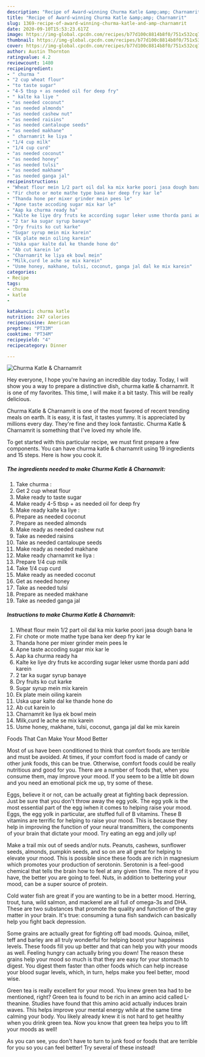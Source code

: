 ```yaml
---
description: "Recipe of Award-winning Churma Katle &amp;amp; Charnamrit"
title: "Recipe of Award-winning Churma Katle &amp;amp; Charnamrit"
slug: 1369-recipe-of-award-winning-churma-katle-and-amp-charnamrit
date: 2020-09-10T15:53:23.617Z
image: https://img-global.cpcdn.com/recipes/b77d100c8814b8f0/751x532cq70/churma-katle-charnamrit-recipe-main-photo.jpg
thumbnail: https://img-global.cpcdn.com/recipes/b77d100c8814b8f0/751x532cq70/churma-katle-charnamrit-recipe-main-photo.jpg
cover: https://img-global.cpcdn.com/recipes/b77d100c8814b8f0/751x532cq70/churma-katle-charnamrit-recipe-main-photo.jpg
author: Austin Thornton
ratingvalue: 4.2
reviewcount: 1480
recipeingredient:
- " churma "
- "2 cup wheat flour"
- "to taste sugar"
- "4-5 tbsp + as needed oil for deep fry"
- " kalte ka liye "
- "as needed coconut"
- "as needed almonds"
- "as needed cashew nut"
- "as needed raisins"
- "as needed cantaloupe seeds"
- "as needed makhane"
- " charnamrit ke liya "
- "1/4 cup milk"
- "1/4 cup curd"
- "as needed coconut"
- "as needed honey"
- "as needed tulsi"
- "as needed makhane"
- "as needed ganga jal"
recipeinstructions:
- "Wheat flour mein 1/2 part oil dal ka mix karke poori jasa dough bana le"
- "Fir chote or mote mathe type bana ker deep fry kar le"
- "Thanda hone per mixer grinder mein pees le"
- "Apne taste accoding sugar mix kar le"
- "Aap ka churma ready ha"
- "Kalte ke liye dry fruts ke according sugar leker usme thorda pani add karein"
- "2 tar ka sugar syrup banaye"
- "Dry fruits ko cut karke"
- "Sugar syrup mein mix karein"
- "Ek plate mein oiling karein"
- "Uska upar kalte dal ke thande hone do"
- "Ab cut karein lo"
- "Charnamrit ke liya ek bowl mein"
- "Milk,curd le ache se mix karein"
- "Usme honey, makhane, tulsi, coconut, ganga jal dal ke mix karein"
categories:
- Recipe
tags:
- churma
- katle
- 

katakunci: churma katle  
nutrition: 247 calories
recipecuisine: American
preptime: "PT33M"
cooktime: "PT34M"
recipeyield: "4"
recipecategory: Dinner

---
```



![Churma Katle &amp; Charnamrit](https://img-global.cpcdn.com/recipes/b77d100c8814b8f0/751x532cq70/churma-katle-charnamrit-recipe-main-photo.jpg)

Hey everyone, I hope you're having an incredible day today. Today, I will show you a way to prepare a distinctive dish, churma katle &amp; charnamrit. It is one of my favorites. This time, I will make it a bit tasty. This will be really delicious.

Churma Katle &amp; Charnamrit is one of the most favored of recent trending meals on earth. It is easy, it is fast, it tastes yummy. It is appreciated by millions every day. They're fine and they look fantastic. Churma Katle &amp; Charnamrit is something that I've loved my whole life.




To get started with this particular recipe, we must first prepare a few components. You can have churma katle &amp; charnamrit using 19 ingredients and 15 steps. Here is how you cook it.

<!--inarticleads1-->

##### The ingredients needed to make Churma Katle &amp; Charnamrit:

1. Take  churma :
1. Get 2 cup wheat flour
1. Make ready to taste sugar
1. Make ready 4-5 tbsp + as needed oil for deep fry
1. Make ready  kalte ka liye :
1. Prepare as needed coconut
1. Prepare as needed almonds
1. Make ready as needed cashew nut
1. Take as needed raisins
1. Take as needed cantaloupe seeds
1. Make ready as needed makhane
1. Make ready  charnamrit ke liya :
1. Prepare 1/4 cup milk
1. Take 1/4 cup curd
1. Make ready as needed coconut
1. Get as needed honey
1. Take as needed tulsi
1. Prepare as needed makhane
1. Take as needed ganga jal




<!--inarticleads2-->

##### Instructions to make Churma Katle &amp; Charnamrit:

1. Wheat flour mein 1/2 part oil dal ka mix karke poori jasa dough bana le
1. Fir chote or mote mathe type bana ker deep fry kar le
1. Thanda hone per mixer grinder mein pees le
1. Apne taste accoding sugar mix kar le
1. Aap ka churma ready ha
1. Kalte ke liye dry fruts ke according sugar leker usme thorda pani add karein
1. 2 tar ka sugar syrup banaye
1. Dry fruits ko cut karke
1. Sugar syrup mein mix karein
1. Ek plate mein oiling karein
1. Uska upar kalte dal ke thande hone do
1. Ab cut karein lo
1. Charnamrit ke liya ek bowl mein
1. Milk,curd le ache se mix karein
1. Usme honey, makhane, tulsi, coconut, ganga jal dal ke mix karein




Foods That Can Make Your Mood Better


Most of us have been conditioned to think that comfort foods are terrible and must be avoided. At times, if your comfort food is made of candy or other junk foods, this can be true. Otherwise, comfort foods could be really nutritious and good for you. There are a number of foods that, when you consume them, may improve your mood. If you seem to be a little bit down and you need an emotional pick me up, try some of these.

Eggs, believe it or not, can be actually great at fighting back depression. Just be sure that you don't throw away the egg yolk. The egg yolk is the most essential part of the egg iwhen it comes to helping raise your mood. Eggs, the egg yolk in particular, are stuffed full of B vitamins. These B vitamins are terrific for helping to raise your mood. This is because they help in improving the function of your neural transmitters, the components of your brain that dictate your mood. Try eating an egg and jolly up!

Make a trail mix out of seeds and/or nuts. Peanuts, cashews, sunflower seeds, almonds, pumpkin seeds, and so on are all great for helping to elevate your mood. This is possible since these foods are rich in magnesium which promotes your production of serotonin. Serotonin is a feel-good chemical that tells the brain how to feel at any given time. The more of it you have, the better you are going to feel. Nuts, in addition to bettering your mood, can be a super source of protein.

Cold water fish are great if you are wanting to be in a better mood. Herring, trout, tuna, wild salmon, and mackerel are all full of omega-3s and DHA. These are two substances that promote the quality and function of the gray matter in your brain. It's true: consuming a tuna fish sandwich can basically help you fight back depression. 

Some grains are actually great for fighting off bad moods. Quinoa, millet, teff and barley are all truly wonderful for helping boost your happiness levels. These foods fill you up better and that can help you with your moods as well. Feeling hungry can actually bring you down! The reason these grains help your mood so much is that they are easy for your stomach to digest. You digest them faster than other foods which can help increase your blood sugar levels, which, in turn, helps make you feel better, mood wise.

Green tea is really excellent for your mood. You knew green tea had to be mentioned, right? Green tea is found to be rich in an amino acid called L-theanine. Studies have found that this amino acid actually induces brain waves. This helps improve your mental energy while at the same time calming your body. You likely already knew it is not hard to get healthy when you drink green tea. Now you know that green tea helps you to lift your moods as well!

As you can see, you don't have to turn to junk food or foods that are terrible for you so you can feel better! Try several of these instead!

